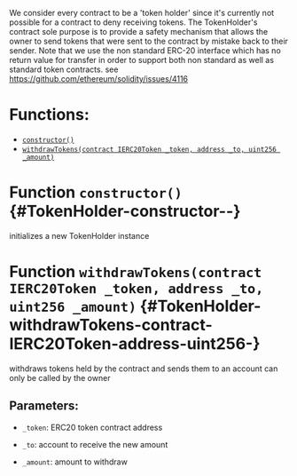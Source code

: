 We consider every contract to be a 'token holder' since it's currently not possible
for a contract to deny receiving tokens.
The TokenHolder's contract sole purpose is to provide a safety mechanism that allows
the owner to send tokens that were sent to the contract by mistake back to their sender.
Note that we use the non standard ERC-20 interface which has no return value for transfer
in order to support both non standard as well as standard token contracts.
see https://github.com/ethereum/solidity/issues/4116

# Functions:
- [`constructor()`](#TokenHolder-constructor--)
- [`withdrawTokens(contract IERC20Token _token, address _to, uint256 _amount)`](#TokenHolder-withdrawTokens-contract-IERC20Token-address-uint256-)


# Function `constructor()` {#TokenHolder-constructor--}
initializes a new TokenHolder instance
# Function `withdrawTokens(contract IERC20Token _token, address _to, uint256 _amount)` {#TokenHolder-withdrawTokens-contract-IERC20Token-address-uint256-}
withdraws tokens held by the contract and sends them to an account
can only be called by the owner

## Parameters:
- `_token`:   ERC20 token contract address

- `_to`:      account to receive the new amount

- `_amount`:  amount to withdraw

